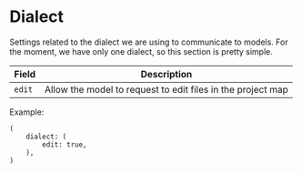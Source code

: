 # Dialect

Settings related to the dialect we are using to communicate to models. For the moment, we have only one dialect, so this section is pretty simple.

<table>
<thead>
    <th>Field</th>
    <th>Description</th>
</thead>
<tr>
    <td><code>edit</code></td>
    <td>Allow the model to request to edit files in the project map</td>
</tr>
</table>

Example:
```ron
(
    dialect: (
        edit: true,
    ),
)
```